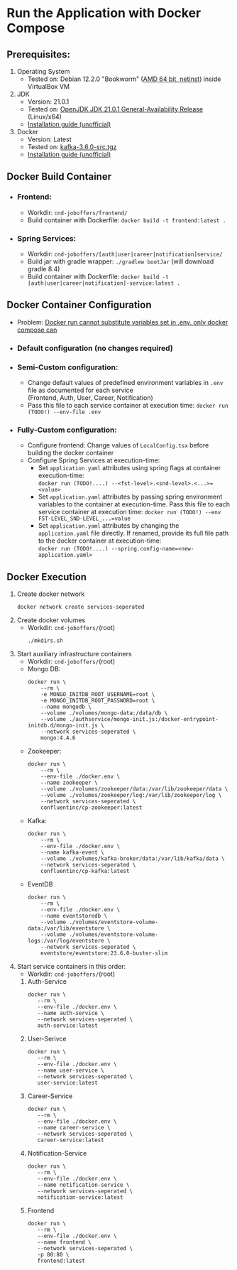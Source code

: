 # Run the Application with Docker Compose 

## Prerequisites:
 1. Operating System
    - Tested on: Debian 12.2.0 "Bookworm" ([AMD 64 bit, netinst](https://cdimage.debian.org/debian-cd/current/amd64/iso-cd/)) inside VirtualBox VM
 2. JDK
    - Version: 21.0.1
    - Tested on: [OpenJDK JDK 21.0.1 General-Availability Release](https://jdk.java.net/21/) (Linux/x64)
    - [Installation guide (unofficial)](https://www.linuxcapable.com/how-to-install-openjdk-21-on-ubuntu-linux/)
 3. Docker
    - Version: Latest
    - Tested on: [kafka-3.6.0-src.tgz](https://dlcdn.apache.org/kafka/3.6.0/)
    - [Installation guide (unofficial)](https://tecadmin.net/install-apache-kafka-debian/)

## Docker Build Container
- ### Frontend:
  - Workdir: `cnd-joboffers/frontend/`
  - Build container with Dockerfile: `docker build -t frontend:latest .`
- ### Spring Services:
  - Workdir: `cnd-joboffers/[auth|user|career|notification]service/`
  - Build jar with gradle wrapper: `./gradlew bootJar` (will download gradle 8.4)
  - Build container with Dockerfile: `docker build -t [auth|user|career|notification]-service:latest .`

## Docker Container Configuration
- Problem: [Docker run cannot substitute variables set in .env, only docker compose can](https://stackoverflow.com/questions/63714506/variable-substitution-in-env-file-for-docker-run-env-file)
- ### Default configuration (no changes required)
- ### Semi-Custom configuration:
    - Change default values of predefined environment variables in `.env` file as documented for each service\
      (Frontend, Auth, User, Career, Notification)
    - Pass this file to each service container at execution time: `docker run (TODO!) --env-file .env`
- ### Fully-Custom configuration:
  - Configure frontend: Change values of `LocalConfig.tsx` before building the docker container  
  - Configure Spring Services at execution-time:
    - Set `application.yaml` attributes using spring flags at container execution-time: \
      `docker run (TODO!....) --<fst-level>.<snd-level>.<...>=<value>`
    - Set `application.yaml` attributes by passing spring environment variables to the container at execution-time. Pass this file to each service container at execution time: `docker run (TODO!) --env FST-LEVEL_SND-LEVEL_...=value` 
    - Set `application.yaml` attributes by changing the `application.yaml` file directly. If renamed, provide its full file path to the docker container at execution-time: \
      `docker run (TODO!....) --spring.config-name=<new-application.yaml>`

## Docker Execution
1. Create docker network
    ```
    docker network create services-seperated
    ```
2. Create docker volumes
   - Workdir: `cnd-joboffers/`(root)
      ```
      ./mkdirs.sh
      ```
3. Start auxiliary infrastructure containers
   - Workdir: `cnd-joboffers/`(root)
   - Mongo DB:
       ```
       docker run \
           --rm \
           -e MONGO_INITDB_ROOT_USERNAME=root \
           -e MONGO_INITDB_ROOT_PASSWORD=root \
           --name mongodb \
           --volume ./volumes/mongo-data:/data/db \
           --volume ./authservice/mongo-init.js:/docker-entrypoint-initdb.d/mongo-init.js \
           --network services-seperated \
           mongo:4.4.6
       ```
   - Zookeeper:
       ```
       docker run \
           --rm \
           --env-file ./docker.env \
           --name zookeeper \
           --volume ./volumes/zookeeper/data:/var/lib/zookeeper/data \
           --volume ./volumes/zookeeper/log:/var/lib/zookeeper/log \
           --network services-seperated \
           confluentinc/cp-zookeeper:latest
       ```
   - Kafka:  
       ```
       docker run \
           --rm \
           --env-file ./docker.env \
           --name kafka-event \
           --volume ./volumes/kafka-broker/data:/var/lib/kafka/data \
           --network services-seperated \
           confluentinc/cp-kafka:latest
       ```
   - EventDB 
       ```
       docker run \
           --rm \
           --env-file ./docker.env \
           --name eventstoredb \
           --volume ./volumes/eventstore-volume-data:/var/lib/eventstore \
           --volume ./volumes/eventstore-volume-logs:/var/log/eventstore \
           --network services-seperated \
           eventstore/eventstore:23.6.0-buster-slim
       ```   
4. Start service containers in this order:
   - Workdir: `cnd-joboffers/`(root)
   1. Auth-Service
      ```
      docker run \
         --rm \
         --env-file ./docker.env \
         --name auth-service \
         --network services-seperated \
         auth-service:latest
      ```
   2. User-Serivce
      ```
      docker run \
         --rm \
         --env-file ./docker.env \
         --name user-service \
         --network services-seperated \
         user-service:latest
      ```
   3. Career-Service
      ```
      docker run \
         --rm \
         --env-file ./docker.env \
         --name career-service \
         --network services-seperated \
         career-service:latest
      ```  
   4. Notification-Service
      ```
      docker run \
         --rm \
         --env-file ./docker.env \
         --name notification-service \
         --network services-seperated \
         notification-service:latest
      ```          
   5. Frontend 
      ```
      docker run \
         --rm \
         --env-file ./docker.env \
         --name frontend \
         --network services-seperated \
         -p 80:80 \
         frontend:latest
      ```  